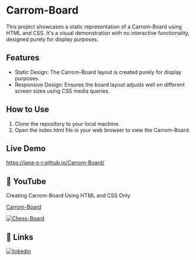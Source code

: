 # Carrom-Board

This project showcases a static representation of a Carrom-Board using HTML and CSS. It's a visual demonstration with no interactive functionality, designed purely for display purposes.



## Features

- Static Design: The Carrom-Board layout is created purely for display purposes.
- Responsive Design: Ensures the board layout adjusts well on different screen sizes using CSS media queries.
## How to Use

1. Clone the repository to your local machine.
2. Open the index.html file in your web browser to view the Carrom-Board.


## Live Demo

https://jana-s-r.github.io/Carrom-Board/


## 🔗 YouTube

Creating Carrom-Board Using HTML and CSS Only

[Carrom-Board](https://www.youtube.com/watch?v=Ugd__-d1yZI)

[![Chess-Board](https://img.youtube.com/vi/_2ULxHkSYjo/0.jpg)](https://www.youtube.com/watch?v=Ugd__-d1yZI)



## 🔗 Links

[![linkedin](https://img.shields.io/badge/linkedin-0A66C2?style=for-the-badge&logo=linkedin&logoColor=white)](https://www.linkedin.com/in/jana-s-r/)

